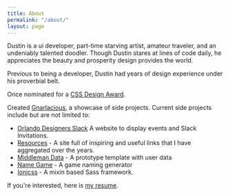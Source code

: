 ```yaml
---
title: About
permalink: "/about/"
layout: page
---
```


Dustin is a ui developer, part-time starving artist, amateur traveler, and an undeniably talented doodler. Though Dustin stares at lines of code daily, he appreciates the beauty and prosperity design provides the world.

Previous to being a developer, Dustin had years of design experience under his proverbial belt. 

Once nominated for a [CSS Design Award](http://www.cssdesignawards.com/sites/whos-dustin/21950/). 

Created [Gnarlacious](http://shop.gnarlacious.com), a showcase of side projects. Current side projects include but are not limited to:

- [Orlando Designers Slack](https://orlandodesigners.info/) A website to display events and Slack Invitations.
- [Resources](https://whosdustin.com/resources/) - A site full of inspiring and useful links that I have aggregated over the years.
- [Middleman Data](https://github.com/gnarlacious/middleman-data) - A prototype template with user data
- [Name Game](http://name.gnarlacious.com) - A game naming generator
- [Ionicss](https://github.com/gnarlacious/ionicss) - A mixin based Sass framework.

If you're interested, here is [my resume](/cv/).
